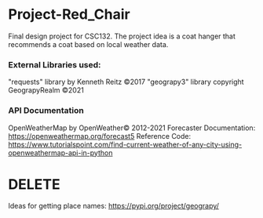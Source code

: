# Project-Red_Chair
Final design project for CSC132.  The project idea is a coat hanger that recommends a coat based on local weather data.


### External Libraries used: ###
"requests" library by Kenneth Reitz ©2017
"geograpy3" library copyright GeograpyRealm ©2021

### API Documentation ###
OpenWeatherMap by OpenWeather© 2012-2021
Forecaster Documentation: https://openweathermap.org/forecast5
Reference Code: https://www.tutorialspoint.com/find-current-weather-of-any-city-using-openweathermap-api-in-python


# DELETE #
Ideas for getting place names: https://pypi.org/project/geograpy/
